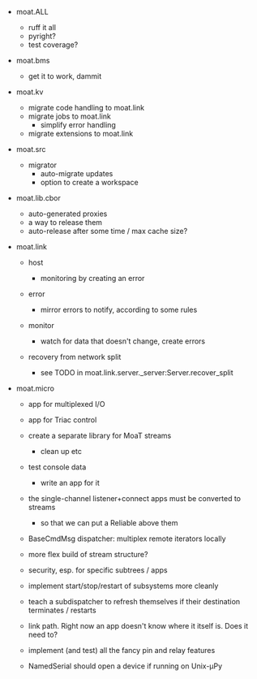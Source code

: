 * moat.ALL
  * ruff it all
  * pyright?
  * test coverage?

* moat.bms
  * get it to work, dammit

* moat.kv
  * migrate code handling to moat.link
  * migrate jobs to moat.link
    * simplify error handling
  * migrate extensions to moat.link

* moat.src
  * migrator
    * auto-migrate updates
    * option to create a workspace

* moat.lib.cbor
  * auto-generated proxies
  * a way to release them
  * auto-release after some time / max cache size?

* moat.link
  * host
    * monitoring by creating an error
  * error
    * mirror errors to notify, according to some rules
  * monitor
    * watch for data that doesn't change, create errors

  * recovery from network split
    * see TODO in moat.link.server.\_server:Server.recover\_split

* moat.micro
  * app for multiplexed I/O
  * app for Triac control

  * create a separate library for MoaT streams
    * clean  up etc

  * test console data
    * write an app for it
  * the single-channel listener+connect apps must be converted to streams
    * so that we can put a Reliable above them
  * BaseCmdMsg dispatcher: multiplex remote iterators locally
  * more flex build of stream structure?
  * security, esp. for specific subtrees / apps
  * implement start/stop/restart of subsystems more cleanly
  * teach a subdispatcher to refresh themselves if their destination
    terminates / restarts
  
  * link path. Right now an app doesn't know where it itself is.
    Does it need to?
  
  * implement (and test) all the fancy pin and relay features
  
  * NamedSerial should open a device if running on Unix-µPy
